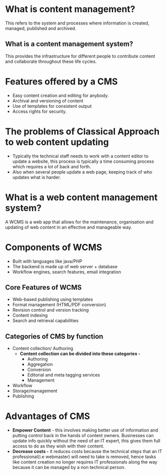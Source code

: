 # What is content management?
This refers to the system and processes where information is created, managed, published and archived.

## What is a content management system?
This provides the infrastructure for different people to contribute content and collaborate throughout these life cycles.

# Features offered by a CMS
- Easy content creation and editing for anybody.
- Archival and versioning of content
- Use of templates for consistent output
- Access rights for security.

# The problems of Classical Approach to web content updating
- Typically the technical staff needs to work with a content editor to update a website, this process is typically a time consuming process which requires a lot of back and forth.
- Also when several people update a web page, keeping track of who updates what is harder.

# What is a web content management system?
A WCMS is a web app that allows for the maintenance, organisation and updating of web content in an effective and manageable way.


# Components of WCMS 
- Built with languages like java/PHP
- The backend is made up of web server + database
- Workflow engines, search features, email integration
## Core Features of WCMS
- Web-based publishing using templates
- Format management (HTML/PDF conversion)
- Revision control and version tracking
- Content indexing
- Search and retrieval capabilities

## Categories of CMS by function
- Content collection/ Authoring 
	- **Content collection can be divided into these categories -**
		- Authoring
		- Aggregation
		- Conversion
		- Editorial and meta tagging services
		- Management
- Workflow
- Storage/management
- Publishing

# Advantages of CMS
- **Empower Content** - this involves making better use of information and putting control back in the hands of content owners. Businesses can update info quickly without the need of an IT expert, this gives them full access to do as they wish with their content.
- **Decrease costs -** it reduces costs because the technical steps that an IT professional(i.e webmaster) will need to take is removed, hence tasks like content creation no longer requires IT professionals along the way because it can be managed by a non technical person. 